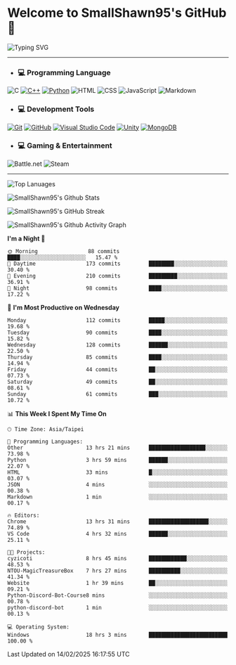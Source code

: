 # Welcome to SmallShawn95's GitHub 👋

![Typing SVG](https://readme-typing-svg.demolab.com/?lines=print("Hello,+world!");printf("Hello,+world!");cout+<<+"Hello,+world!";console.log("Hello,+world!")&center=true&vCenter=true&size=22&random=true)

***
<!-- https://shields.io/, https://simpleicons.org/ -->
* ### 💻 Programming Language
![C](https://img.shields.io/badge/-C-A8B9CC?style=flat-square&logo=c&logoColor=white)
[![C++](https://img.shields.io/badge/-C++-00599C?style=flat-square&logo=cplusplus)](https://cplusplus.com/)
[![Python](https://img.shields.io/badge/-Python-3776AB?style=flat-square&logo=python&logoColor=white)](https://www.python.org/)
![HTML](https://img.shields.io/badge/-HTML-E34F26?style=flat-square&logo=html5&logoColor=white)
![CSS](https://img.shields.io/badge/-CSS-1572B6?style=flat-square&logo=css3)
![JavaScript](https://img.shields.io/badge/-JavaScript-F7DF1E?style=flat-square&logo=javascript&logoColor=white)
![Markdown](https://img.shields.io/badge/-Markdown-000000?style=flat-square&logo=markdown)
* ### 💻 Development Tools
[![Git](https://img.shields.io/badge/-Git-f05032?style=flat-square&logo=git&logoColor=white)](https://git-scm.com/)
[![GitHub](https://img.shields.io/badge/-GitHub-181717?style=flat-square&logo=github)](https://github.com/)
[![Visual Studio Code](https://img.shields.io/badge/-Visual%20Studio%20Code-007ACC?style=flat-square&logo=visualstudiocode)](https://code.visualstudio.com/)
[![Unity](https://img.shields.io/badge/-Unity-000000?style=flat-square&logo=unity)](https://unity.com/)
[![MongoDB](https://img.shields.io/badge/-MongoDB-47A248?style=flat-square&logo=mongodb&logoColor=white)](https://www.mongodb.com/)
* ### 💻 Gaming & Entertainment
![Battle.net](https://img.shields.io/badge/-Battle.net-4381C3?style=flat-square&logo=battledotnet&logoColor=white)
![Steam](https://img.shields.io/badge/-Steam-000000?style=flat-square&logo=steam)
***

<!-- ![GitHub User's Stars](https://img.shields.io/github/stars/smallshawn95?color=orange&label=Stars&labelColor=yellow) -->
<!-- ![GitHub Followers](https://img.shields.io/github/followers/smallshawn95?color=orange&label=Followers&labelColor=FFDBAC) -->

![Top Lanuages](https://github-readme-stats.vercel.app/api/top-langs/?username=smallshawn95&theme=holi&layout=donut&size_weight=0.5&count_weight=0.5&exclude_repo=smallshawn95.github.io)

![SmallShawn95's Github Stats](https://github-readme-stats.vercel.app/api?username=smallshawn95&theme=holi&show_icons=true&rank_icon=github)

![SmallShawn95's GitHub Streak](https://streak-stats.demolab.com/?user=smallshawn95&theme=holi-theme&date_format=M%20j%5B%2C%20Y%5D)

![SmallShawn95's Github Activity Graph](https://github-readme-activity-graph.vercel.app/graph?username=smallshawn95&theme=tokyo-night)

<!-- ![SmallShawn95's WakaTime Stats](https://github-readme-stats.vercel.app/api/wakatime?username=smallshawn95) -->
<!-- ![Repositorie Card](https://github-readme-stats.vercel.app/api/pin/?username=smallshawn95&repo=Python-Discord-Bot-Course&theme=holi) -->
<!-- ![Repositorie Card](https://github-readme-stats.vercel.app/api/pin/?username=smallshawn95&repo=ZeroJudge-Code&theme=holi) -->

<!--START_SECTION:waka-->
**I'm a Night 🦉** 

```text
🌞 Morning                88 commits          ████░░░░░░░░░░░░░░░░░░░░░   15.47 % 
🌆 Daytime                173 commits         ████████░░░░░░░░░░░░░░░░░   30.40 % 
🌃 Evening                210 commits         █████████░░░░░░░░░░░░░░░░   36.91 % 
🌙 Night                  98 commits          ████░░░░░░░░░░░░░░░░░░░░░   17.22 % 
```
📅 **I'm Most Productive on Wednesday** 

```text
Monday                   112 commits         █████░░░░░░░░░░░░░░░░░░░░   19.68 % 
Tuesday                  90 commits          ████░░░░░░░░░░░░░░░░░░░░░   15.82 % 
Wednesday                128 commits         ██████░░░░░░░░░░░░░░░░░░░   22.50 % 
Thursday                 85 commits          ████░░░░░░░░░░░░░░░░░░░░░   14.94 % 
Friday                   44 commits          ██░░░░░░░░░░░░░░░░░░░░░░░   07.73 % 
Saturday                 49 commits          ██░░░░░░░░░░░░░░░░░░░░░░░   08.61 % 
Sunday                   61 commits          ███░░░░░░░░░░░░░░░░░░░░░░   10.72 % 
```


📊 **This Week I Spent My Time On** 

```text
🕑︎ Time Zone: Asia/Taipei

💬 Programming Languages: 
Other                    13 hrs 21 mins      ██████████████████░░░░░░░   73.98 % 
Python                   3 hrs 59 mins       ██████░░░░░░░░░░░░░░░░░░░   22.07 % 
HTML                     33 mins             █░░░░░░░░░░░░░░░░░░░░░░░░   03.07 % 
JSON                     4 mins              ░░░░░░░░░░░░░░░░░░░░░░░░░   00.38 % 
Markdown                 1 min               ░░░░░░░░░░░░░░░░░░░░░░░░░   00.17 % 

🔥 Editors: 
Chrome                   13 hrs 31 mins      ███████████████████░░░░░░   74.89 % 
VS Code                  4 hrs 32 mins       ██████░░░░░░░░░░░░░░░░░░░   25.11 % 

🐱‍💻 Projects: 
cyzicoti                 8 hrs 45 mins       ████████████░░░░░░░░░░░░░   48.53 % 
NTOU-MagicTreasureBox    7 hrs 27 mins       ██████████░░░░░░░░░░░░░░░   41.34 % 
Website                  1 hr 39 mins        ██░░░░░░░░░░░░░░░░░░░░░░░   09.21 % 
Python-Discord-Bot-Course8 mins              ░░░░░░░░░░░░░░░░░░░░░░░░░   00.78 % 
python-discord-bot       1 min               ░░░░░░░░░░░░░░░░░░░░░░░░░   00.13 % 

💻 Operating System: 
Windows                  18 hrs 3 mins       █████████████████████████   100.00 % 
```


 Last Updated on 14/02/2025 16:17:55 UTC
<!--END_SECTION:waka-->

<!--
**smallshawn95/smallshawn95** is a ✨ _special_ ✨ repository because its `README.md` (this file) appears on your GitHub profile.

- 🔭 I’m currently working on ...
- 🌱 I’m currently learning ...
- 👯 I’m looking to collaborate on ...
- 🤔 I’m looking for help with ...
- 💬 Ask me about ...
- 📫 How to reach me: ...
- 😄 Pronouns: ...
- ⚡ Fun fact: ...
-->
